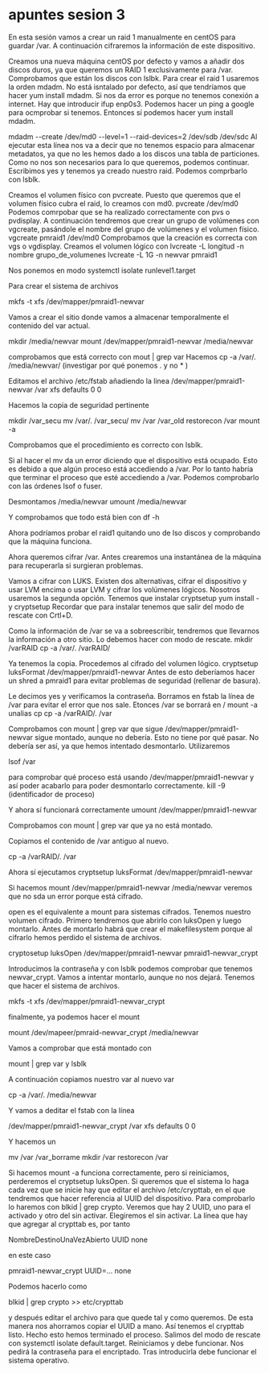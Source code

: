 # apuntes sesion 3

En esta sesión vamos a crear un raid 1 manualmente en centOS para guardar /var. A continuación cifraremos la información de este dispositivo.

Creamos una nueva máquina centOS por defecto y vamos a añadir dos discos duros, ya que queremos un RAID 1 exclusivamente para /var. Comprobamos que están los discos con lslbk.
Para crear el raid 1 usaremos la orden mdadm. No está isntalado por defecto, así que tendríamos que hacer yum install mdadm. Si nos da error es porque no tenemos conexión a internet. Hay que introducir
ifup enp0s3. Podemos hacer un ping a google para ocmprobar si tenemos. Entonces sí podemos hacer yum install mdadm.

mdadm --create /dev/md0 --level=1 --raid-devices=2 /dev/sdb /dev/sdc Al ejecutar esta línea nos va a decir que no tenemos espacio para almacenar metadatos, ya que no les hemos dado a los discos una tabla de particiones.
Como no nos son necesarios para lo que queremos, podemos continuar. Escribimos yes y tenemos ya creado nuestro raid. Podemos comprbarlo con lsblk.

Creamos el volumen físico con pvcreate. Puesto que queremos que el volumen físico cubra el raid, lo creamos con md0.
pvcreate /dev/md0
Podemos comrpobar que se ha realizado correctamente con pvs o pvdisplay.
A continuación tendremos que crear un grupo de volúmenes con vgcreate, pasándole el nombre del grupo de volúmenes y el volumen físico.
vgcreate pmraid1 /dev/md0
Comprobamos que la creación es correcta con vgs o vgdisplay.
Creamos el volumen lógico con lvcreate -L longitud -n nombre grupo_de_volumenes
lvcreate -L 1G -n newvar pmraid1

Nos ponemos en modo
systemctl isolate runlevel1.target

Para crear el sistema de archivos

mkfs -t xfs /dev/mapper/pmraid1-newvar

Vamos a crear el sitio donde vamos a almacenar temporalmente el contenido del var actual.

mkdir /media/newvar
mount /dev/mapper/pmraid1-newvar /media/newvar

comprobamos que está correcto con mout | grep var
Hacemos cp -a /var/. /media/newvar/ (investigar por qué ponemos . y no * )

Editamos el archivo /etc/fstab añadiendo la linea
/dev/mapper/pmraid1-newvar /var xfs defaults 0 0

Hacemos la copia de seguridad pertinente

mkdir /var_secu
mv /var/. /var_secu/
mv /var /var_old
restorecon /var
mount -a

Comprobamos que el procedimiento es correcto con lsblk.

Si al hacer el mv da un error diciendo que el dispositivo está ocupado. Esto es debido a que algún proceso está accediendo a /var. Por lo tanto habría que terminar el proceso que esté accediendo a /var. Podemos comprobarlo con las órdenes lsof o fuser.

Desmontamos /media/newvar
umount /media/newvar

Y comprobamos que todo está bien con
df -h

Ahora podríamos probar el raid1 quitando uno de lso discos y comprobando que la máquina funciona.

Ahora queremos cifrar /var. Antes crearemos una instantánea de la máquina para recuperarla si surgieran problemas.

Vamos a cifrar con LUKS. Existen dos alternativas, cifrar el dispositivo y usar LVM encima o usar LVM y cifrar los volúmenes lógicos. Nosotros usaremos la segunda opción.
Tenemos que instalar cryptsetup
yum install -y cryptsetup
Recordar que para instalar tenemos que salir del modo de rescate con Crtl+D.

Como la información de /var se va a sobreescribir, tendremos que llevarnos la información a otro sitio. Lo debemos hacer con modo de rescate.
mkdir /varRAID
cp -a /var/. /varRAID/

Ya tenemos la copia. Procedemos al cifrado del volumen lógico.
cryptsetup luksFormat /dev/mapper/pmraid1-newvar
Antes de esto deberíamos hacer un shred a pmraid1 para evitar problemas de seguridad (rellenar de basura).

Le decimos yes y verificamos la contraseña.
Borramos en fstab la línea de /var para evitar el error que nos sale. Etonces /var se borrará en /
mount -a
unalias cp
cp -a /varRAID/. /var

Comprobamos con mount | grep var que sigue /dev/mapper/pmraid1-newvar sigue montado, aunque no debería. Esto no tiene por qué pasar. No debería ser así, ya que hemos intentado desmontarlo.
Utilizaremos

lsof /var

para comprobar qué proceso está usando /dev/mapper/pmraid1-newvar y así poder acabarlo para poder desmontarlo correctamente.
kill -9 (identificador de proceso)

Y ahora sí funcionará correctamente
umount /dev/mapper/pmraid1-newvar

Comprobamos con mount | grep var que ya no está montado.

Copiamos el contenido de /var antiguo al nuevo.

cp -a /varRAID/. /var

Ahora sí ejecutamos
cryptsetup luksFormat /dev/mapper/pmraid1-newvar

Si hacemos mount /dev/mapper/pmraid1-newvar /media/newvar veremos que no sda un error porque está cifrado.

open es el equivalente a mount para sistemas cifrados.
Tenemos nuestro volumen cifrado. Primero tendremos que abrirlo con luksOpen y luego montarlo. Antes de montarlo habrá que crear el makefilesystem porque al cifrarlo hemos perdido el sistema de archivos.

cryptosetup luksOpen /dev/mapper/pmraid1-newvar pmraid1-newvar_crypt

Introducimos la contraseña y con lsblk podemos comprobar que tenemos newvar_crypt. Vamos a intentar montarlo, aunque no nos dejará. Tenemos que hacer el sistema de archivos.

mkfs -t xfs /dev/mapper/pmraid1-newvar_crypt

finalmente, ya podemos hacer el mount

mount /dev/mapeer/pmraid-newvar_crypt /media/newvar

Vamos a comprobar que está montado con

mount | grep var y lsblk

A continuación copiamos nuestro var al nuevo var

cp -a /var/. /media/newvar

Y vamos a deditar el fstab con la línea

/dev/mapper/pmraid1-newvar_crypt  /var  xfs defaults  0 0

Y hacemos un

mv /var /var_borrame
mkdir /var
restorecon /var

Si hacemos mount -a funciona correctamente, pero si reiniciamos, perderemos el cryptsetup luksOpen. Si queremos que el sistema lo haga cada vez que se inicie hay que editar el archivo
/etc/crypttab, en el que tendremos que hacer referencia al UUID del dispositivo. Para comprobarlo lo haremos con blkid | grep crypto. Veremos que hay 2 UUID, uno para el activado y otro del sin activar.
Elegiremos el sin activar. La línea que hay que agregar al crypttab es, por tanto

NombreDestinoUnaVezAbierto UUID none

en este caso

pmraid1-newvar_crypt UUID=... none

Podemos hacerlo como

blkid | grep crypto >> etc/crypttab

y después editar el archivo para que quede tal y como queremos. De esta manera nos ahorramos copiar el UUID a mano. Así tenemos el crypttab listo. Hecho esto hemos terminado el proceso. Salimos del modo de rescate con systemctl isolate default.target. Reiniciamos y debe funcionar.
Nos pedirá la contraseña para el encriptado. Tras introducirla debe funcionar el sistema operativo.
